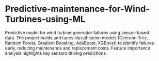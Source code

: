 # Predictive-maintenance-for-Wind-Turbines-using-ML
Predictive model for wind turbine generator failures using sensor-based data. The project builds and tunes classification models (Decision Tree, Random Forest, Gradient Boosting, AdaBoost, XGBoost) to identify failures early, reducing maintenance and replacement costs. Feature importance analysis highlights key sensors driving predictions.

